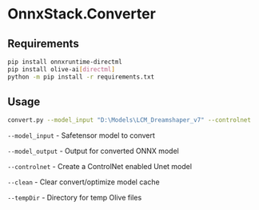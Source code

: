 ﻿# OnnxStack.Converter

## Requirements
```bash
pip install onnxruntime-directml
pip install olive-ai[directml]
python -m pip install -r requirements.txt
```

## Usage
```bash
convert.py --model_input "D:\Models\LCM_Dreamshaper_v7" --controlnet
```

`--model_input`  - Safetensor model to convert

`--model_output`  - Output for converted ONNX model

`--controlnet`  - Create a ControlNet enabled Unet model

`--clean`  - Clear convert/optimize model cache

`--tempDir`  - Directory for temp Olive files